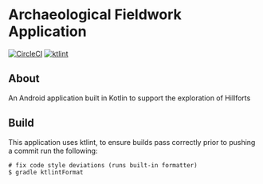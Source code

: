 # Archaeological Fieldwork Application

[![CircleCI](https://circleci.com/gh/ciaranRoche/Archaeological-Fieldwork.svg?style=svg)](https://circleci.com/gh/ciaranRoche/Archaeological-Fieldwork)
[![ktlint](https://img.shields.io/badge/code%20style-%E2%9D%A4-FF4081.svg)](https://ktlint.github.io/)

## About
An Android application built in Kotlin to support the exploration of Hillforts

## Build
This application uses ktlint, to ensure builds pass correctly prior to pushing a commit run the following:
```
# fix code style deviations (runs built-in formatter)
$ gradle ktlintFormat
```